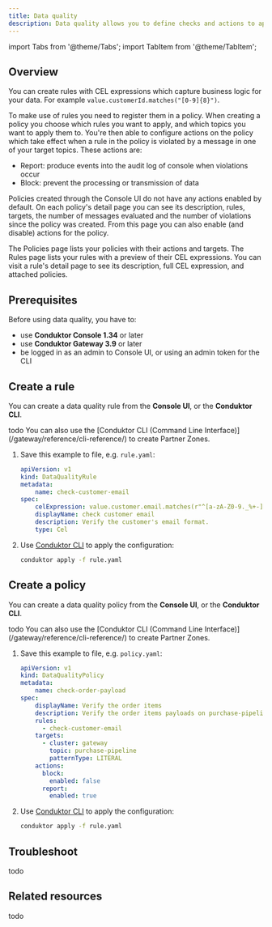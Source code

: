 ```yaml
---
title: Data quality
description: Data quality allows you to define checks and actions to apply on data produced into Kafka
---
```

import Tabs from '@theme/Tabs'; import TabItem from '@theme/TabItem';

## Overview

You can create rules with CEL expressions which capture business logic for your data.
For example `value.customerId.matches("[0-9]{8}")`.

To make use of rules you need to register them in a policy.
When creating a policy you choose which rules you want to apply, and which topics you want to apply them to.
You're then able to configure actions on the policy which take effect when a rule in the policy is violated by a message in one of your target topics.
These actions are:
- Report: produce events into the audit log of console when violations occur
- Block: prevent the processing or transmission of data

Policies created through the Console UI do not have any actions enabled by default.
On each policy's detail page you can see its description, rules, targets, the number of messages evaluated and the number of violations since the policy was created.
From this page you can also enable (and disable) actions for the policy.

The Policies page lists your policies with their actions and targets.
The Rules page lists your rules with a preview of their CEL expressions.
You can visit a rule's detail page to see its description, full CEL expression, and attached policies.

## Prerequisites

Before using data quality, you have to:

- use **Conduktor Console 1.34** or later
- use **Conduktor Gateway 3.9** or later
- be logged in as an admin to Console UI, or using an admin token for the CLI

## Create a rule

You can create a data quality rule from the **Console UI**, or the **Conduktor CLI**.

<Tabs>
<TabItem value="ui" label="Console UI">
todo
</TabItem>
<TabItem value="cli" label="Conduktor CLI">
You can also use the [Conduktor CLI (Command Line Interface)](/gateway/reference/cli-reference/) to create Partner Zones.

1. Save this example to file, e.g. `rule.yaml`:

    ```yaml
    apiVersion: v1
    kind: DataQualityRule
    metadata:
        name: check-customer-email
    spec:
        celExpression: value.customer.email.matches(r"^[a-zA-Z0-9._%+-]+@[a-zA-Z0-9.-]+\.[a-zA-Z]{2,}$")
        displayName: check customer email
        description: Verify the customer's email format.
        type: Cel
    ```

1. Use [Conduktor CLI](/gateway/reference/cli-reference/) to apply the configuration:

    ```bash
    conduktor apply -f rule.yaml
    ```
</TabItem>
</Tabs>

## Create a policy

You can create a data quality policy from the **Console UI**, or the **Conduktor CLI**.

<Tabs>
<TabItem value="ui" label="Console UI">
todo
</TabItem>
<TabItem value="cli" label="Conduktor CLI">
You can also use the [Conduktor CLI (Command Line Interface)](/gateway/reference/cli-reference/) to create Partner Zones.

1. Save this example to file, e.g. `policy.yaml`:

    ```yaml
    apiVersion: v1
    kind: DataQualityPolicy
    metadata:
        name: check-order-payload
    spec:
        displayName: Verify the order items
        description: Verify the order items payloads on purchase-pipeline topic.
        rules:
          - check-customer-email
        targets:
          - cluster: gateway
            topic: purchase-pipeline
            patternType: LITERAL
        actions:
          block:
            enabled: false
          report:
            enabled: true
    ```

1. Use [Conduktor CLI](/gateway/reference/cli-reference/) to apply the configuration:

    ```bash
    conduktor apply -f rule.yaml
    ```
</TabItem>
</Tabs>

## Troubleshoot

todo

## Related resources

todo
